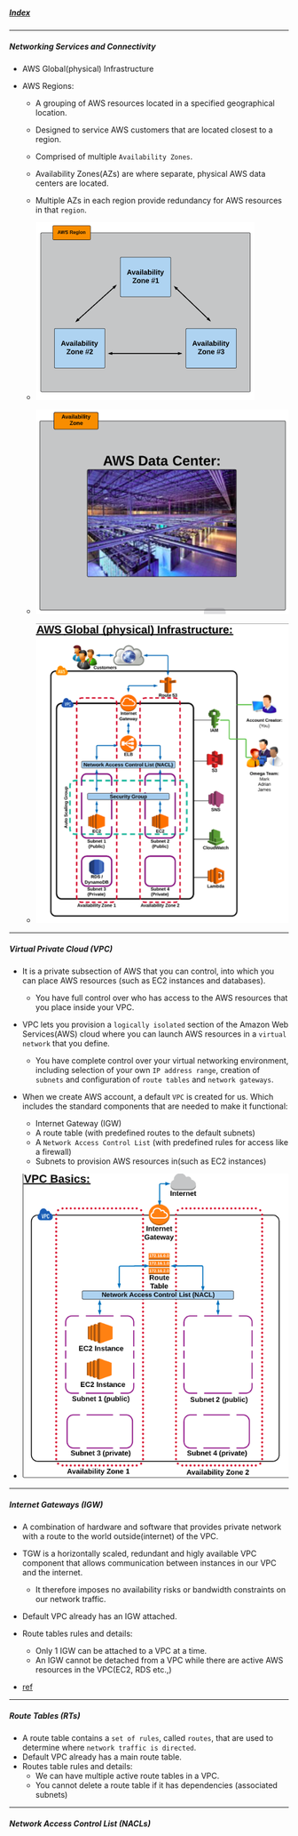 ##### [Index](README.md)

---

##### Networking Services and Connectivity

- AWS Global(physical) Infrastructure

- AWS Regions:
  - A grouping of AWS resources located in a specified geographical location.
  - Designed to service AWS customers that are located closest to a region.
  - Comprised of multiple `Availability Zones`.
  - Availability Zones(AZs) are where separate, physical AWS data centers are located.
  - Multiple AZs in each region provide redundancy for AWS resources in that `region`.
  
  - ![aws region](static/2/aws_region.png)
  - ![availability zone](static/2/availability_zone.png)
  - ![aws_global_physical_infra](static/2/aws_global_physical_infra.png)
   
  
---

##### Virtual Private Cloud (VPC)

- It is a private subsection of AWS that you can control, into which you can place AWS resources (such as EC2 instances and databases).
  - You have full control over who has access to the AWS resources that you place inside your VPC.
  
- VPC lets you provision a `logically isolated` section of the Amazon Web Services(AWS) cloud where you can launch AWS resources in a `virtual network` that you define.
  - You have complete control over your virtual networking environment, including selection of your own `IP address range`, creation of `subnets` and configuration of `route tables` and `network gateways`.
  
- When we create AWS account, a default `VPC` is created for us. Which includes the standard components that are needed to make it functional:
  - Internet Gateway (IGW)
  - A route table (with predefined routes to the default subnets)
  - A `Network Access Control List` (with predefined rules for access like a firewall)
  - Subnets to provision AWS resources in(such as EC2 instances)

- ![vpc basics](static/2/vpc_basics.png)

---

##### Internet Gateways (IGW)

- A combination of hardware and software that provides private network with a route to the world outside(internet) of the VPC.
- TGW is a horizontally scaled, redundant and higly available VPC component that allows communication between instances in our VPC and the internet.
  - It therefore imposes no availability risks or bandwidth constraints on our network traffic.

- Default VPC already has an IGW attached.

- Route tables rules and details:
  - Only 1 IGW can be attached to a VPC at a time.
  - An IGW cannot be detached from a VPC while there are active AWS resources in the VPC(EC2, RDS etc.,)
  
- [ref](https://docs.aws.amazon.com/vpc/latest/userguide/VPC_Internet_Gateway.html)


---

##### Route Tables (RTs)

- A route table contains a `set of rules`, called `routes`, that are used to determine where `network traffic is directed`.
- Default VPC already has a main route table.
- Routes table rules and details:
  - We can have multiple active route tables in a VPC.
  - You cannot delete a route table if it has dependencies (associated subnets)
  

---

##### Network Access Control List (NACLs)  
